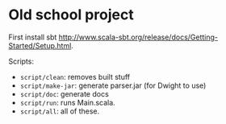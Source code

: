 # Old school project

First install sbt <http://www.scala-sbt.org/release/docs/Getting-Started/Setup.html>.

Scripts:

* `script/clean`: removes built stuff
* `script/make-jar`: generate parser.jar (for Dwight to use)
* `script/doc`: generate docs
* `script/run`: runs Main.scala.
* `script/all`: all of these.
